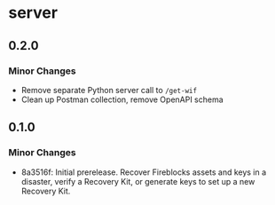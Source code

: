 # server

## 0.2.0

### Minor Changes

- Remove separate Python server call to `/get-wif`
- Clean up Postman collection, remove OpenAPI schema

## 0.1.0

### Minor Changes

- 8a3516f: Initial prerelease. Recover Fireblocks assets and keys in a disaster, verify a Recovery Kit, or generate keys to set up a new Recovery Kit.
